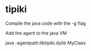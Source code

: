 # tipiki

Compile the java code with the -g flag

Add the agent to the java VM

java -agentpath:libtipiki.dylib MyClass



